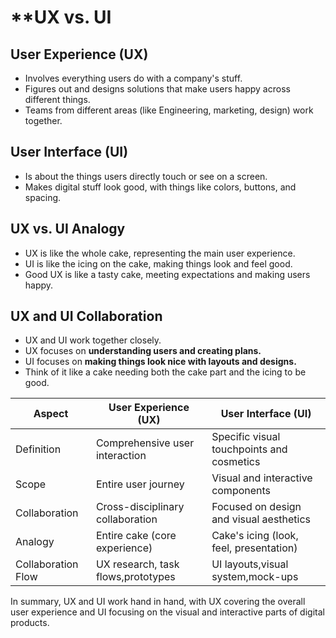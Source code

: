 # **UX vs. UI

## User Experience (UX)

- Involves everything users do with a company's stuff.
- Figures out and designs solutions that make users happy across different things.
- Teams from different areas (like Engineering, marketing, design) work together.

## User Interface (UI)

- Is about the things users directly touch or see on a screen.
- Makes digital stuff look good, with things like colors, buttons, and spacing.

## UX vs. UI Analogy

- UX is like the whole cake, representing the main user experience.
- UI is like the icing on the cake, making things look and feel good.
- Good UX is like a tasty cake, meeting expectations and making users happy.

## UX and UI Collaboration

- UX and UI work together closely.
- UX focuses on **understanding users and creating plans.**
- UI focuses on **making things look nice with layouts and designs.**
- Think of it like a cake needing both the cake part and the icing to be good.

| Aspect             | User Experience (UX)                   | User Interface (UI)|
|--------------------|----------------------------------------|--------------------------------------------|
| Definition|Comprehensive user interaction| Specific visual touchpoints and cosmetics|
| Scope         | Entire user journey  | Visual and interactive components|
| Collaboration| Cross-disciplinary collaboration|Focused on design and visual aesthetics|
| Analogy | Entire cake (core experience)| Cake's icing (look, feel, presentation)|
|Collaboration Flow|UX research, task flows,prototypes|UI layouts,visual system,mock-ups|

In summary, UX and UI work hand in hand, with UX covering the overall user
experience and UI focusing on the visual and interactive parts of digital products.
